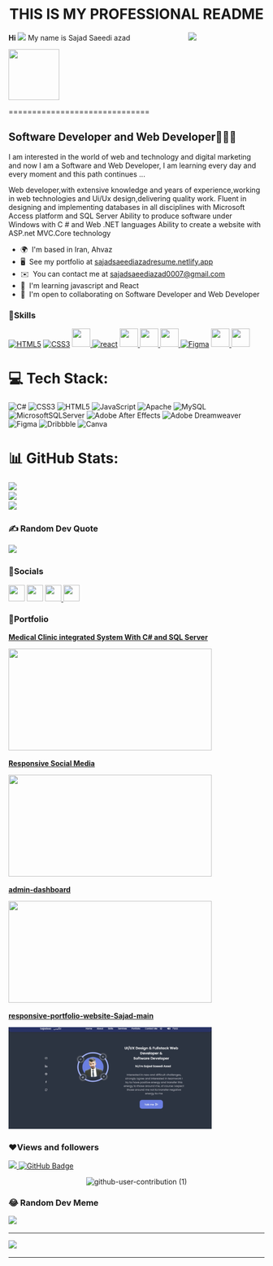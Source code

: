 <h1 align='center' color="blue">THIS IS MY PROFESSIONAL README</h1>


<img align='right' src="https://media.giphy.com/media/M9gbBd9nbDrOTu1Mqx/giphy.gif" width="150px">


<b font-size="50px">Hi</b> <img src="https://raw.githubusercontent.com/MartinHeinz/MartinHeinz/master/wave.gif" width="15px"> My name is Sajad Saeedi azad

<img src="https://avatars.githubusercontent.com/u/55943862?s=400&u=45f51955b43847d8c4aad53c01f6b2a3ab9dcbc6&v=4" 
     width="100" height="100"  align="center"  >
 
==============================

Software Developer and Web Developer👨🏻‍💻
---------------------------------
I am interested in the world of web and technology and digital marketing and now I am a Software and Web Developer, I am learning every day and every moment and this path continues ...

Web developer,with extensive knowledge and years of experience,working in web technologies and Ui/Ux design,delivering quality work. Fluent in designing and implementing databases in all disciplines with Microsoft Access platform and SQL Server Ability to produce software under Windows with C # and Web .NET languages Ability to create a website with ASP.net MVC.Core technology



* 🌍  I'm based in Iran, Ahvaz
* 🖥️  See my portfolio at [sajadsaeediazadresume.netlify.app](http://sajadsaeediazadresume.netlify.app)
* ✉️  You can contact me at [sajadsaeediazad0007@gmail.com](mailto:sajadsaeediazad0007@gmail.com)
* 🧠  I'm learning javascript and React
* 🤝  I'm open to collaborating on Software Developer and Web Developer


### 🚀Skills

<p align="left">
<a href="https://developer.mozilla.org/en-US/docs/Glossary/HTML5" target="_blank" rel="noreferrer"><img src="https://raw.githubusercontent.com/danielcranney/readme-generator/main/public/icons/skills/html5-colored.svg" width="36" height="36" alt="HTML5" /></a>
<a href="https://www.w3.org/TR/CSS/#css" target="_blank" rel="noreferrer"><img src="https://raw.githubusercontent.com/danielcranney/readme-generator/main/public/icons/skills/css3-colored.svg" width="36" height="36" alt="CSS3" /></a>
<a href="https://www.javascript.com/" target="_blank" rel="noreferrer"><img src="https://img.icons8.com/color/48/000000/javascript--v2.png" width="36" height="36" /> </a>
<a href="https://reactjs.org/"><img alt="react"  width="36" height="36" src="https://img.icons8.com/color/240/000000/react-native.png" /></a>
<a href="https://git-scm.com/" target="_blank" rel="noreferrer"><img src="https://img.icons8.com/color/48/000000/git.png" width="36" height="36" /> </a>
 <a href="https://www.github.com/" target="_blank" rel="noreferrer"><img src="https://img.icons8.com/color/48/000000/github--v1.png" width="36" height="36" /> </a>
  </a>
<a href="https://docs.microsoft.com/en-us/dotnet/csharp/" target="_blank" rel="noreferrer"><img src="https://img.icons8.com/color/48/000000/c-sharp-logo.png" width="36" height="36"/> </a>
<a href="https://www.figma.com/" target="_blank" rel="noreferrer"><img src="https://raw.githubusercontent.com/danielcranney/readme-generator/main/public/icons/skills/figma-colored.svg" width="36" height="36" alt="Figma" /></a>
 <a href="https://www.microsoft.com/en-us/microsoft-365/access"><img src="https://img.icons8.com/color/48/000000/microsoft-access-2019.png" width="36" height="36"/>
  </a>
  <a href="https://www.office.com/"><img src="https://img.icons8.com/fluency/48/000000/microsoft-office-2019.png" width="36" height="36" />
  </a> </p>
 
# 💻 Tech Stack:
![C#](https://img.shields.io/badge/c%23-%23239120.svg?style=flat&logo=c-sharp&logoColor=white) ![CSS3](https://img.shields.io/badge/css3-%231572B6.svg?style=flat&logo=css3&logoColor=white) ![HTML5](https://img.shields.io/badge/html5-%23E34F26.svg?style=flat&logo=html5&logoColor=white) ![JavaScript](https://img.shields.io/badge/javascript-%23323330.svg?style=flat&logo=javascript&logoColor=%23F7DF1E) ![Apache](https://img.shields.io/badge/apache-%23D42029.svg?style=flat&logo=apache&logoColor=white) ![MySQL](https://img.shields.io/badge/mysql-%2300f.svg?style=flat&logo=mysql&logoColor=white) ![MicrosoftSQLServer](https://img.shields.io/badge/Microsoft%20SQL%20Sever-CC2927?style=flat&logo=microsoft%20sql%20server&logoColor=white) ![Adobe After Effects](https://img.shields.io/badge/Adobe%20After%20Effects-9999FF.svg?style=flat&logo=Adobe%20After%20Effects&logoColor=white) ![Adobe Dreamweaver](https://img.shields.io/badge/Adobe%20Dreamweaver-FF61F6.svg?style=flat&logo=Adobe%20Dreamweaver&logoColor=white) ![Figma](https://img.shields.io/badge/figma-%23F24E1E.svg?style=flat&logo=figma&logoColor=white) ![Dribbble](https://img.shields.io/badge/Dribbble-EA4C89?style=flat&logo=dribbble&logoColor=white) ![Canva](https://img.shields.io/badge/Canva-%2300C4CC.svg?style=flat&logo=Canva&logoColor=white)
# 📊 GitHub Stats:
![](https://github-readme-stats.vercel.app/api?username=sajadssa&theme=radical&hide_border=false&include_all_commits=false&count_private=false)<br/>
![](https://github-readme-streak-stats.herokuapp.com/?user=sajadssa&theme=radical&hide_border=false)<br/>
![](https://github-readme-stats.vercel.app/api/top-langs/?username=sajadssa&theme=radical&hide_border=false&include_all_commits=false&count_private=false&layout=compact)



### ✍️ Random Dev Quote
![](https://quotes-github-readme.vercel.app/api?type=horizontal&theme=radical)


### 📱Socials

<p align="left"> <a href="https://www.github.com/Sajadssa" target="_blank" rel="noreferrer"><img src="https://raw.githubusercontent.com/danielcranney/readme-generator/main/public/icons/socials/github.svg" width="32" height="32" /></a> <a href="http://www.instagram.com/sajad_saeedi_azad" target="_blank" rel="noreferrer"><img src="https://raw.githubusercontent.com/danielcranney/readme-generator/main/public/icons/socials/instagram.svg" width="32" height="32" /></a>
  <a href="https://www.linkedin.com/in/sajad-saeedi-azad-2085b9102/?original_referer=https%3A%2F%2Fwww%2Ebing%2Ecom%2F&originalSubdomain=ir" target="_blank" rel="noreferrer"><img src="https://raw.githubusercontent.com/danielcranney/readme-generator/main/public/icons/socials/linkedin.svg" width="32" height="32" />
  </a> 
  <a href="https://www.twitter.com/sajadsaeediaza77" target="_blank" rel="noreferrer"><img src="https://raw.githubusercontent.com/danielcranney/readme-generator/main/public/icons/socials/twitter.svg" width="32" height="32" /></a></p>
  
### 💼Portfolio
<a href="https://github.com/Sajadssa/Intelligent-Patient-Admission-Management-System"><b>Medical Clinic integrated System With C# and SQL Server</b></a>
     

     
 <img src="https://user-images.githubusercontent.com/55943862/169033668-b315ff42-3ff2-4df0-be1c-4abcee454330.png" width="400" height="200" border-radius="20px">
 
    
<a href="https://github.com/Sajadssa/Responsive-Social-media"><b>Responsive Social Media</b></a>
     
<img src="https://user-images.githubusercontent.com/55943862/169060674-ba8e6f4c-7070-4837-86dc-bc54343cd759.png" width="400" height="200" border-radius="20px">

<a href="https://github.com/Sajadssa/admin-dashboard"><b>admin-dashboard</b></a>
 
<img src="https://user-images.githubusercontent.com/55943862/169075334-98218f94-2fd0-490d-a486-2bff4603da11.png" width="400" height="200" border-radius="20px">

<a href="https://github.com/Sajadssa/responsive-portfolio-website-Sajad-main"><b>responsive-portfolio-website-Sajad-main</b></a>
 
<img src="https://github.com/Sajadssa/responsive-portfolio-website-Sajad-main/blob/master/Web%20capture_4-7-2022_232418_sajadsaeediazadresume.netlify.app.jpeg" width="400" height="200" border-radius="20px">





### ❤Views and followers

<a href="https://github.com/Meghna-DAS/github-profile-views-counter">
    <img src="https://komarev.com/ghpvc/?username=Sajadssa">
</a>
<a href="https://github.com/Sajadssa?tab=followers"><img src="https://img.shields.io/github/followers/Sajadssa?label=Followers&style=social" alt="GitHub Badge"></a>

 <div align=center>

 ![github-user-contribution (1)](https://user-images.githubusercontent.com/97861491/171216843-3ace5e2b-1297-4cc9-9314-6173b3bd2d39.svg)

</div>






### 😂 Random Dev Meme
<img src="https://random-memer.herokuapp.com/" width="512px"/>

---
[![](https://visitcount.itsvg.in/api?id=sajadssa&icon=0&color=0)](https://visitcount.itsvg.in)

--------------

